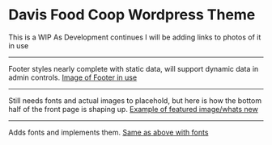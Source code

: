 Davis Food Coop Wordpress Theme
===

This is a WIP
As Development continues I will be adding links to photos of it in use
***
Footer styles nearly complete with static data, will support dynamic data in admin controls.
[Image of Footer in use](https://imgur.com/a/6dmMdeo)
***
Still needs fonts and actual images to placehold, but here is how the bottom half of the front page is shaping up.
[Example of featured image/whats new](https://imgur.com/a/nISLxCU)
***
Adds fonts and implements them.
[Same as above with fonts](https://imgur.com/a/4KKpjHy)